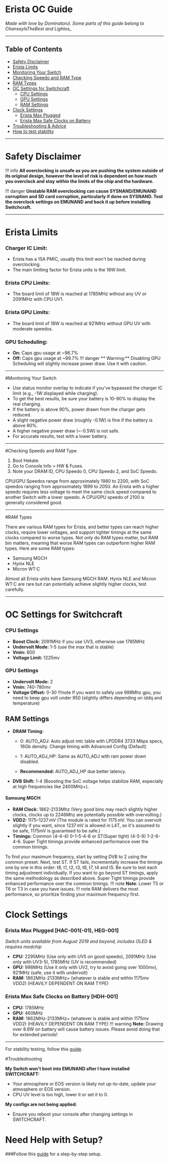 # Erista OC Guide

*Made with love by Dominatorul. Some parts of this guide belong to ChanseyIsTheBest and Lightos_*

---

## Table of Contents
- [Safety Disclaimer](#safety-disclaimer)
- [Erista Limits](#erista-limits)
- [Monitoring Your Switch](#monitoring-your-switch)
- [Checking Speedo and RAM Type](#checking-speedo-and-ram-type)
- [RAM Types](#ram-types)
- [OC Settings for Switchcraft](#oc-settings-for-switchcraft)
   - [CPU Settings](#cpu-settings)
   - [GPU Settings](#gpu-settings)
   - [RAM Settings](#ram-settings)
- [Clock Settings](#clock-settings)
   - [Erista Max Plugged](#erista-max-plugged-hac-001-01-heg-001)
   - [Erista Max Safe Clocks on Battery](#erista-max-safe-clocks-on-battery-hdh-001)
- [Troubleshooting & Advice](#troubleshooting)
- [How to test stability](https://rentry.co/howtoteststability)
---

# Safety Disclaimer
!!! info **All overclocking is unsafe as you are pushing the system outside of its original design, however the level of risk is dependent on how much you overclock and stay within the limits of the chip and the hardware.**

!!! danger **Unstable RAM overclocking can cause SYSNAND/EMUNAND corruption and SD card corruption, particularly if done on SYSNAND. Test the overclock settings on EMUNAND and back it up before installing Switchcraft.**

---

# Erista Limits

### Charger IC Limit:
- Erista has a 15A PMIC, usually this limit won't be reached during overclocking.
- The main limiting factor for Erista units is the 18W limit.

### Erista CPU Limits:
- The board limit of 18W is reached at 1785MHz without any UV or 2091MHz with CPU UV1.

### Erista GPU Limits:
- The board limit of 18W is reached at 921MHz without GPU UV with moderate speedos.

### GPU Scheduling:
- **On:** Caps gpu usage at ~96.7%
- **Off:** Caps gpu usage at  ~99.7%
!!! danger  ** Warning:** Disabling GPU Scheduling will slightly increase power draw. Use it with caution.

---

#Monitoring Your Switch
- Use status monitor overlay to indicate if you've bypassed the charger IC limit (e.g., -1W displayed while charging).
- To get the best results, be sure your battery is 10-90% to display the real charging.
- If the battery is above 90%, power drawn from the charger gets reduced.
- A slight negative power draw (roughly -0.1W) is fine if the battery is above 90%.
- A higher negative power draw (~-0.5W) is not safe.
- For accurate results, test with a lower battery.

---

#Checking Speedo and RAM Type

1. Boot Hekate.
2. Go to Console Info > HW & Fuses.
3. Note your DRAM ID, CPU Speedo 0, CPU Speedo 2, and SoC Speedo.

CPU/GPU Speedos range from approximately 1980 to 2200, with SoC speedos ranging from approximately 1899 to 2050. An Erista with a higher speedo requires less voltage to meet the same clock speed compared to another Switch with a lower speedo. A CPU/GPU speedo of 2100 is generally considered good.

---

#RAM Types

There are various RAM types for Erista, and better types can reach higher clocks, require lower voltages, and support tighter timings at the same clocks compared to worse types. Not only do RAM types matter, but RAM bin matters, meaning that worse RAM types can outperform higher RAM types. Here are some RAM types:

- Samsung MGCH
- Hynix NLE
- Micron WT:C

Almost all Erista units have Samsung MGCH RAM. Hynix NLE and Micron WT:C are rare but can potentially achieve slightly higher clocks, test carefully.

---

# OC Settings for Switchcraft

### CPU Settings
- **Boost Clock:** 2091MHz if you use UV3, otherwise use 1785MHz
- **Undervolt Mode:** 1-5 (use the max that is stable)
- **Vmin:** 800
- **Voltage Limit:** 1225mv

### GPU Settings
- **Undervolt Mode:** 2
- **Vmin:** 740-780mv
- **Voltage Offset:** 0-30
!!!note If you want to safely use 998Mhz gpu, you need to keep gpu volt under 950 (slightly differs depending on iddq and temperature)
## RAM Settings
- **DRAM Timing:**
  - 0: AUTO_ADJ: Auto adjust mtc table with LPDDR4 3733 Mbps specs, 16Gb density. Change timing with Advanced Config (Default)
  - 1: AUTO_ADJ_HP: Same as AUTO_ADJ with ram power down disabled.

  - **Recommended:** AUTO_ADJ_HP due better latency.

- **DVB Shift:** 1-4 (Boosting the SoC voltage helps stabilize RAM, especially at high frequencies like 2400MHz+).
#### Samsung MGCH
- **RAM Clock:** 1862-2133Mhz (Very good bins may reach slightly higher clocks, clocks up to 2246Mhz are potentially possible with overvolting.)
- **VDD2:** 1175–1237 mV (The module is rated for 1175 mV. You can overvolt slightly if you want, since 1237 mV is allowed in L4T, so it's assumed to be safe, 1175mV is guaranteed to be safe.)
- **Timings:** Common (4-4-4) 0-1-5-4-6 or ST(Super tight) (4-5-9) 1-2-6-4-6. Super Tight timings provide enhanced performance over the common timings.

To find your maximum frequency, start by setting DVB to 2 using the common preset. Next, test ST. If ST fails, incrementally increase the timings one by one in this order: t8, t1, t2, t3, t6, t7, t4 and t5. Be sure to test each timing adjustment individually. If you want to go beyond ST timings, apply the same methodology as described above.
Super Tight timings provide enhanced performance over the common timings.
!!! note **Note**: Lower T5 or T6 or T3 in case you have issues.
!!! note RAM delivers the most performance, so prioritize finding your maximum frequency first.


# Clock Settings

### Erista Max Plugged [HAC-001(-01), HEG-001]
*Switch units available from August 2019 and beyond, includes OLED & requires modchip*
- **CPU:** 2295MHz (Use only with UV5 on good speedo), 2091MHz (Use only with UV3-5), 1785MHz (UV is recommended)
- **GPU:** 998MHz (Use it only with UV2, try to avoid going over 1000mv), 921MHz (safe, use it with undervolt)
- **RAM:** 1862MHz-2133MHz+ (whatever is stable and within 1175mv VDD2) (HEAVILY DEPENDENT ON RAM TYPE)

### Erista Max Safe Clocks on Battery [HDH-001]
- **CPU:** 1785MHz
- **GPU:** 460MHz
- **RAM:** 1862MHz-2133MHz+ (whatever is stable and within 1175mv VDD2) (HEAVILY DEPENDENT ON RAM TYPE)
!!! warning **Note:** Drawing over 8.6W on battery will cause battery issues. Please avoid doing that for extended periods!

---

For stability testing, follow this [guide](https://rentry.co/howtoteststability/).

#Troubleshooting

**My Switch won't boot into EMUNAND after I have installed SWITCHCRAFT:**
- Your atmosphere or EOS version is likely not up-to-date, update your atmosphere or EOS version.
- CPU UV level is too high, lower it or set it to 0.

**My configs are not being applied:**
- Ensure you reboot your console after changing settings in SWITCHCRAFT.

# Need Help with Setup?

###Follow this [guide](https://rentry.co/howtoget60fps) for a step-by-step setup.
